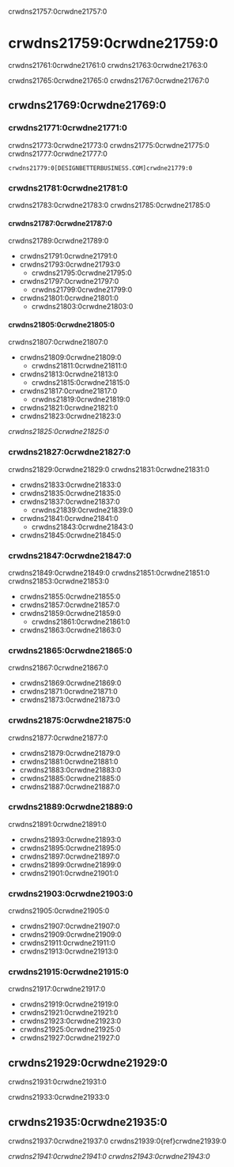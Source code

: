 crwdns21757:0crwdne21757:0
# crwdns21759:0crwdne21759:0

crwdns21761:0crwdne21761:0 crwdns21763:0crwdne21763:0

crwdns21765:0crwdne21765:0 crwdns21767:0crwdne21767:0

## crwdns21769:0crwdne21769:0

### crwdns21771:0crwdne21771:0

crwdns21773:0crwdne21773:0 crwdns21775:0crwdne21775:0 crwdns21777:0crwdne21777:0

```{figure} ../../figures/persona-creation.png
crwdns21779:0[DESIGNBETTERBUSINESS.COM]crwdne21779:0
```

### crwdns21781:0crwdne21781:0

crwdns21783:0crwdne21783:0 crwdns21785:0crwdne21785:0

#### crwdns21787:0crwdne21787:0

crwdns21789:0crwdne21789:0

- crwdns21791:0crwdne21791:0
- crwdns21793:0crwdne21793:0
  - crwdns21795:0crwdne21795:0
- crwdns21797:0crwdne21797:0
    - crwdns21799:0crwdne21799:0
- crwdns21801:0crwdne21801:0
  - crwdns21803:0crwdne21803:0

#### crwdns21805:0crwdne21805:0

crwdns21807:0crwdne21807:0

- crwdns21809:0crwdne21809:0
  - crwdns21811:0crwdne21811:0
- crwdns21813:0crwdne21813:0
  - crwdns21815:0crwdne21815:0
- crwdns21817:0crwdne21817:0
  - crwdns21819:0crwdne21819:0
- crwdns21821:0crwdne21821:0
- crwdns21823:0crwdne21823:0

*crwdns21825:0crwdne21825:0*

### crwdns21827:0crwdne21827:0

crwdns21829:0crwdne21829:0 crwdns21831:0crwdne21831:0

- crwdns21833:0crwdne21833:0
- crwdns21835:0crwdne21835:0
- crwdns21837:0crwdne21837:0
  - crwdns21839:0crwdne21839:0
- crwdns21841:0crwdne21841:0
  - crwdns21843:0crwdne21843:0
- crwdns21845:0crwdne21845:0

### crwdns21847:0crwdne21847:0

crwdns21849:0crwdne21849:0 crwdns21851:0crwdne21851:0 crwdns21853:0crwdne21853:0

- crwdns21855:0crwdne21855:0
- crwdns21857:0crwdne21857:0
- crwdns21859:0crwdne21859:0
  - crwdns21861:0crwdne21861:0
- crwdns21863:0crwdne21863:0

### crwdns21865:0crwdne21865:0

crwdns21867:0crwdne21867:0

- crwdns21869:0crwdne21869:0
- crwdns21871:0crwdne21871:0
- crwdns21873:0crwdne21873:0

### crwdns21875:0crwdne21875:0

crwdns21877:0crwdne21877:0

- crwdns21879:0crwdne21879:0
- crwdns21881:0crwdne21881:0
- crwdns21883:0crwdne21883:0
- crwdns21885:0crwdne21885:0
- crwdns21887:0crwdne21887:0

### crwdns21889:0crwdne21889:0

crwdns21891:0crwdne21891:0

- crwdns21893:0crwdne21893:0
- crwdns21895:0crwdne21895:0
- crwdns21897:0crwdne21897:0
- crwdns21899:0crwdne21899:0
- crwdns21901:0crwdne21901:0

### crwdns21903:0crwdne21903:0

crwdns21905:0crwdne21905:0

- crwdns21907:0crwdne21907:0
- crwdns21909:0crwdne21909:0
- crwdns21911:0crwdne21911:0
- crwdns21913:0crwdne21913:0

### crwdns21915:0crwdne21915:0

crwdns21917:0crwdne21917:0

- crwdns21919:0crwdne21919:0
- crwdns21921:0crwdne21921:0
- crwdns21923:0crwdne21923:0
- crwdns21925:0crwdne21925:0
- crwdns21927:0crwdne21927:0

## crwdns21929:0crwdne21929:0

crwdns21931:0crwdne21931:0

crwdns21933:0crwdne21933:0

## crwdns21935:0crwdne21935:0

crwdns21937:0crwdne21937:0 crwdns21939:0{ref}crwdne21939:0

*crwdns21941:0crwdne21941:0 crwdns21943:0crwdne21943:0*
